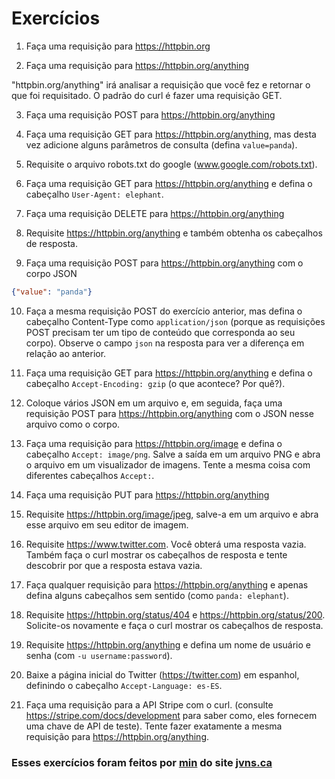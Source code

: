 # Exercícios

1. Faça uma requisição para https://httpbin.org

2. Faça uma requisição para https://httpbin.org/anything

"httpbin.org/anything" irá analisar a requisição que você fez e retornar o que foi requisitado. O padrão do curl é fazer uma requisição GET.

3. Faça uma requisição POST para https://httpbin.org/anything

4. Faça uma requisição GET para https://httpbin.org/anything, mas desta vez adicione alguns parâmetros de consulta (defina ```value=panda```).

5. Requisite o arquivo robots.txt do google (www.google.com/robots.txt).

6. Faça uma requisição GET para https://httpbin.org/anything e defina o cabeçalho ```User-Agent: elephant```.

7. Faça uma requisição DELETE para https://httpbin.org/anything

8. Requisite https://httpbin.org/anything e também obtenha os cabeçalhos de resposta.

9. Faça uma requisição POST para https://httpbin.org/anything com o corpo JSON

```json
{"value": "panda"}
```

10. Faça a mesma requisição POST do exercício anterior, mas defina o cabeçalho Content-Type como ```application/json``` (porque as requisições POST precisam ter um tipo de conteúdo que corresponda ao seu corpo). Observe o campo ```json``` na resposta para ver a diferença em relação ao anterior.

11. Faça uma requisição GET para https://httpbin.org/anything e defina o cabeçalho ```Accept-Encoding: gzip``` (o que acontece? Por quê?).

12. Coloque vários JSON em um arquivo e, em seguida, faça uma requisição POST para https://httpbin.org/anything com o JSON nesse arquivo como o corpo.

13. Faça uma requisição para https://httpbin.org/image e defina o cabeçalho ```Accept: image/png```. Salve a saída em um arquivo PNG e abra o arquivo em um visualizador de imagens. Tente a mesma coisa com diferentes cabeçalhos ```Accept:```.

14. Faça uma requisição PUT para https://httpbin.org/anything

15. Requisite https://httpbin.org/image/jpeg, salve-a em um arquivo e abra esse arquivo em seu editor de imagem.

16. Requisite https://www.twitter.com. Você obterá uma resposta vazia. Também faça o curl mostrar os cabeçalhos de resposta e tente descobrir por que a resposta estava vazia.

17. Faça qualquer requisição para https://httpbin.org/anything e apenas defina alguns cabeçalhos sem sentido (como ```panda: elephant```).

18. Requisite https://httpbin.org/status/404 e https://httpbin.org/status/200. Solicite-os novamente e faça o curl mostrar os cabeçalhos de resposta.

19. Requisite https://httpbin.org/anything e defina um nome de usuário e senha (com ```-u username:password```).

20. Baixe a página inicial do Twitter (https://twitter.com) em espanhol, definindo o cabeçalho ```Accept-Language: es-ES```.

21. Faça uma requisição para a API Stripe com o curl. (consulte https://stripe.com/docs/development para saber como, eles fornecem uma chave de API de teste). Tente fazer exatamente a mesma requisição para https://httpbin.org/anything.

### Esses exercícios foram feitos por [min](https://www.linkedin.com/in/jonathan-r-andrade/) do site [jvns.ca](https://jvns.ca/blog/2019/08/27/curl-exercises/)
